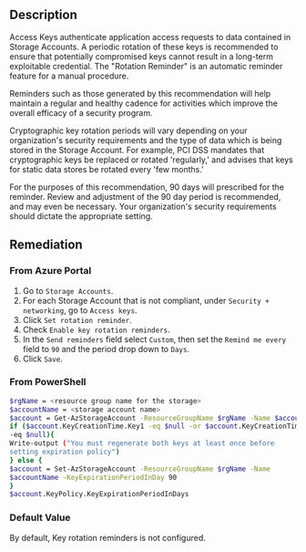 ## Description

Access Keys authenticate application access requests to data contained in Storage Accounts. A periodic rotation of these keys is recommended to ensure that potentially compromised keys cannot result in a long-term exploitable credential. The "Rotation Reminder" is an automatic reminder feature for a manual procedure.

Reminders such as those generated by this recommendation will help maintain a regular and healthy cadence for activities which improve the overall efficacy of a security program.

Cryptographic key rotation periods will vary depending on your organization's security requirements and the type of data which is being stored in the Storage Account. For example, PCI DSS mandates that cryptographic keys be replaced or rotated 'regularly,' and advises that keys for static data stores be rotated every 'few months.'

For the purposes of this recommendation, 90 days will prescribed for the reminder. Review and adjustment of the 90 day period is recommended, and may even be necessary. Your organization's security requirements should dictate the appropriate setting.

## Remediation

### From Azure Portal

1. Go to `Storage Accounts`.
2. For each Storage Account that is not compliant, under `Security + networking`, go to `Access keys`.
3. Click `Set rotation reminder`.
4. Check `Enable key rotation reminders`.
5. In the `Send reminders` field select `Custom`, then set the `Remind me every` field to `90` and the period drop down to `Days`.
6. Click `Save`.

### From PowerShell

```bash
$rgName = <resource group name for the storage>
$accountName = <storage account name>
$account = Get-AzStorageAccount -ResourceGroupName $rgName -Name $accountName
if ($account.KeyCreationTime.Key1 -eq $null -or $account.KeyCreationTime.Key2
-eq $null){
Write-output ("You must regenerate both keys at least once before
setting expiration policy")
} else {
$account = Set-AzStorageAccount -ResourceGroupName $rgName -Name
$accountName -KeyExpirationPeriodInDay 90
}
$account.KeyPolicy.KeyExpirationPeriodInDays
```

### Default Value

By default, Key rotation reminders is not configured.
